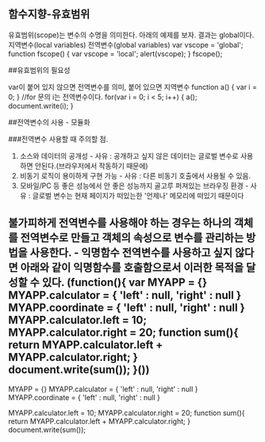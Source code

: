 ## 함수지향-유효범위
유효범위(scope)는 변수의 수명을 의미한다. 아래의 예제를 보자. 결과는 global이다.
    지역변수(local variables)
    전역변수(global variables)
var vscope = 'global';
function fscope() {
    var vscope = 'local';
    alert(vscope);
}
fscope();

##유효범위의 필요성

var이 붙어 있지 않으면 전역변수를 의미, 붙어 있으면 지역변수
function a() {
    var i = 0;
}
//for 문의 i는 전역변수이다.
for(var i = 0; i < 5; i++) {
    a();
    document.write(i);
}

##전역변수의 사용 - 모듈화

###전역변수 사용할 때 주의할 점.
1. 소스와 데이터의 공개성 - 사유 : 공개하고 싶지 않은 데이터는 글로벌 변수로 사용하면 안된다.(브라우저에서 작동하기 때문에)
2. 비동기 로직이 용이하게 구현 가능 - 사유 : 다른 비동기 호출에서 사용될 수 있음.
3. 모바일/PC 등 좋은 성능에서 안 좋은 성능까지 골고루 퍼져있는 브라우징 환경 - 사유 : 글로벌 변수는 현재 페이지가 떠있는한 '언제나' 메모리에 떠있기 때문이다

불가피하게 전역변수를 사용해야 하는 경우는 하나의 객체를 전역변수로 만들고 객체의 속성으로 변수를 관리하는 방법을 사용한다. - 익명함수
전역변수를 사용하고 싶지 않다면 아래와 같이 익명함수를 호출함으로서 이러한 목적을 달성할 수 있다.
(function(){
    var MYAPP = {}
    MYAPP.calculator = {
        'left' : null,
        'right' : null
    }
    MYAPP.coordinate = {
        'left' : null,
        'right' : null
    }
    MYAPP.calculator.left = 10;
    MYAPP.calculator.right = 20;
    function sum(){
        return MYAPP.calculator.left + MYAPP.calculator.right;
    }
    document.write(sum());
}())
-------------------------------------------------------------------------------------------------------------------------------------
MYAPP = {}
MYAPP.calculator = {
    'left' : null,
    'right' : null
}
MYAPP.coordinate = {
    'left' : null,
    'right' : null
}

MYAPP.calculator.left = 10;
MYAPP.calculator.right = 20;
function sum(){
    return MYAPP.calculator.left + MYAPP.calculator.right;
}
document.write(sum());
